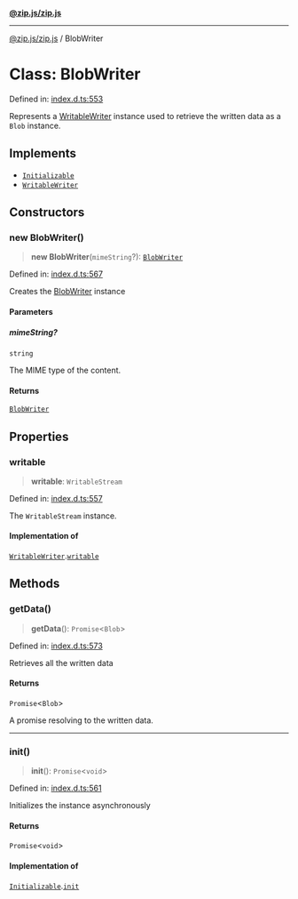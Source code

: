 [**@zip.js/zip.js**](../README.md)

***

[@zip.js/zip.js](../globals.md) / BlobWriter

# Class: BlobWriter

Defined in: [index.d.ts:553](https://github.com/gildas-lormeau/zip.js/blob/be8a40fccb32dc320b3cf56a5faf9a609e60a6cb/index.d.ts#L553)

Represents a [WritableWriter](../interfaces/WritableWriter.md) instance used to retrieve the written data as a `Blob` instance.

## Implements

- [`Initializable`](../interfaces/Initializable.md)
- [`WritableWriter`](../interfaces/WritableWriter.md)

## Constructors

### new BlobWriter()

> **new BlobWriter**(`mimeString`?): [`BlobWriter`](BlobWriter.md)

Defined in: [index.d.ts:567](https://github.com/gildas-lormeau/zip.js/blob/be8a40fccb32dc320b3cf56a5faf9a609e60a6cb/index.d.ts#L567)

Creates the [BlobWriter](BlobWriter.md) instance

#### Parameters

##### mimeString?

`string`

The MIME type of the content.

#### Returns

[`BlobWriter`](BlobWriter.md)

## Properties

### writable

> **writable**: `WritableStream`

Defined in: [index.d.ts:557](https://github.com/gildas-lormeau/zip.js/blob/be8a40fccb32dc320b3cf56a5faf9a609e60a6cb/index.d.ts#L557)

The `WritableStream` instance.

#### Implementation of

[`WritableWriter`](../interfaces/WritableWriter.md).[`writable`](../interfaces/WritableWriter.md#writable)

## Methods

### getData()

> **getData**(): `Promise`\<`Blob`\>

Defined in: [index.d.ts:573](https://github.com/gildas-lormeau/zip.js/blob/be8a40fccb32dc320b3cf56a5faf9a609e60a6cb/index.d.ts#L573)

Retrieves all the written data

#### Returns

`Promise`\<`Blob`\>

A promise resolving to the written data.

***

### init()

> **init**(): `Promise`\<`void`\>

Defined in: [index.d.ts:561](https://github.com/gildas-lormeau/zip.js/blob/be8a40fccb32dc320b3cf56a5faf9a609e60a6cb/index.d.ts#L561)

Initializes the instance asynchronously

#### Returns

`Promise`\<`void`\>

#### Implementation of

[`Initializable`](../interfaces/Initializable.md).[`init`](../interfaces/Initializable.md#init)
